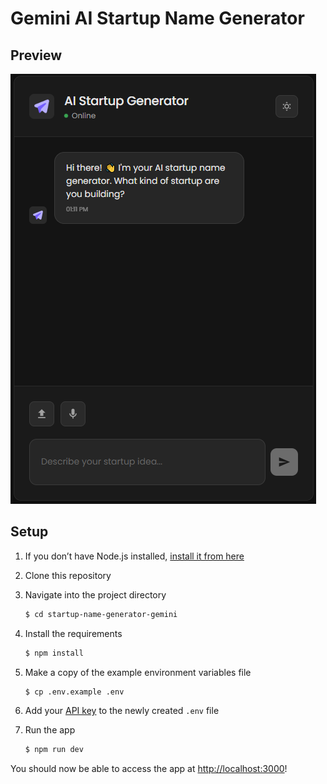 # Gemini AI Startup Name Generator

## Preview
![Preview](https://github.com/zahidulsifat/startup-name-generator-gemini/blob/main/Preview.png)



## Setup

1. If you don’t have Node.js installed, [install it from here](https://nodejs.org/en/)

2. Clone this repository

3. Navigate into the project directory

   ```bash
   $ cd startup-name-generator-gemini
   ```

4. Install the requirements

   ```bash
   $ npm install
   ```
5. Make a copy of the example environment variables file

   ```bash
   $ cp .env.example .env
   ```
6. Add your [API key](https://aistudio.google.com/prompts/new_chat) to the newly created `.env` file

7. Run the app

   ```bash
   $ npm run dev
   ```

You should now be able to access the app at [http://localhost:3000](http://localhost:3000)!
